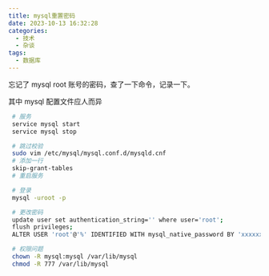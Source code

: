 ```yaml
---
title: mysql重置密码
date: 2023-10-13 16:32:28
categories:
  - 技术
  - 杂谈
tags:
  - 数据库
---
```


忘记了 mysql root 账号的密码，查了一下命令，记录一下。

其中 mysql 配置文件应人而异

<!--more-->

```bash
 # 服务
 service mysql start
 service mysql stop

 # 跳过校验
 sudo vim /etc/mysql/mysql.conf.d/mysqld.cnf
 # 添加一行
 skip-grant-tables
 # 重启服务

 # 登录
 mysql -uroot -p

 # 更改密码
 update user set authentication_string='' where user='root';
 flush privileges;
 ALTER USER 'root'@'%' IDENTIFIED WITH mysql_native_password BY 'xxxxxx';

 # 权限问题
 chown -R mysql:mysql /var/lib/mysql
 chmod -R 777 /var/lib/mysql
```
